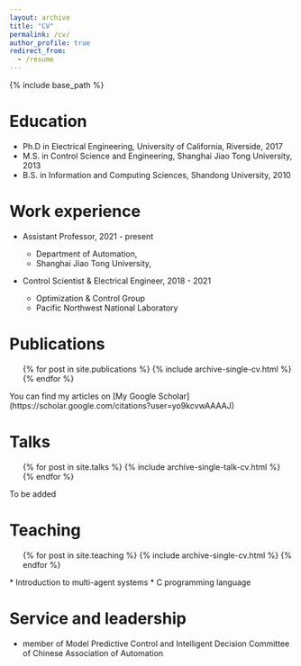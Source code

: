 ```yaml
---
layout: archive
title: "CV"
permalink: /cv/
author_profile: true
redirect_from:
  - /resume
---
```


{% include base_path %}

Education
======
* Ph.D in Electrical Engineering, University of California, Riverside, 2017 
* M.S. in Control Science and Engineering, Shanghai Jiao Tong University, 2013
* B.S. in Information and Computing Sciences, Shandong University, 2010

Work experience
======
* Assistant Professor,  2021 - present
  * Department of Automation, 
  * Shanghai Jiao Tong University,

* Control Scientist & Electrical Engineer, 2018 - 2021
  * Optimization & Control Group
  * Pacific Northwest National Laboratory
  

Publications
======
  <ul>{% for post in site.publications %}
    {% include archive-single-cv.html %}
  {% endfor %}</ul>
  You can find my articles on [My Google Scholar](https://scholar.google.com/citations?user=yo9kcvwAAAAJ)
  
Talks
======
  <ul>{% for post in site.talks %}
    {% include archive-single-talk-cv.html %}
  {% endfor %}</ul>
  To be added
  
Teaching
======
  <ul>{% for post in site.teaching %}
    {% include archive-single-cv.html %}
  {% endfor %}</ul>
* Introduction to multi-agent systems
* C programming language
  
Service and leadership
======
* member of Model Predictive Control and Intelligent Decision Committee of Chinese Association of Automation
